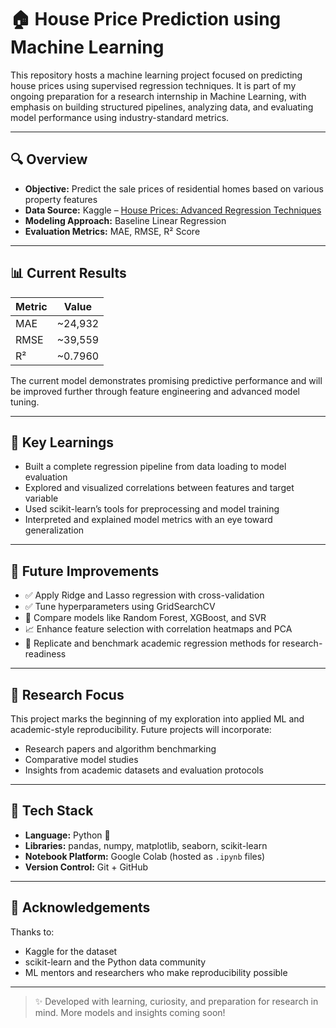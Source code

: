 # 🏠 House Price Prediction using Machine Learning

This repository hosts a machine learning project focused on predicting house prices using supervised regression techniques. It is part of my ongoing preparation for a research internship in Machine Learning, with emphasis on building structured pipelines, analyzing data, and evaluating model performance using industry-standard metrics.

---

## 🔍 Overview

- **Objective:** Predict the sale prices of residential homes based on various property features
- **Data Source:** Kaggle – [House Prices: Advanced Regression Techniques](https://www.kaggle.com/competitions/house-prices-advanced-regression-techniques)
- **Modeling Approach:** Baseline Linear Regression
- **Evaluation Metrics:** MAE, RMSE, R² Score

---

## 📊 Current Results

| Metric | Value |
|--------|--------|
| MAE    | ~24,932 |
| RMSE   | ~39,559 |
| R²     | ~0.7960 |

The current model demonstrates promising predictive performance and will be improved further through feature engineering and advanced model tuning.

---

## 🧠 Key Learnings

- Built a complete regression pipeline from data loading to model evaluation
- Explored and visualized correlations between features and target variable
- Used scikit-learn’s tools for preprocessing and model training
- Interpreted and explained model metrics with an eye toward generalization

---

## 🧭 Future Improvements

- ✅ Apply Ridge and Lasso regression with cross-validation
- ✅ Tune hyperparameters using GridSearchCV
- 🧪 Compare models like Random Forest, XGBoost, and SVR
- 📈 Enhance feature selection with correlation heatmaps and PCA
- 🧬 Replicate and benchmark academic regression methods for research-readiness

---

## 🎯 Research Focus

This project marks the beginning of my exploration into applied ML and academic-style reproducibility. Future projects will incorporate:
- Research papers and algorithm benchmarking
- Comparative model studies
- Insights from academic datasets and evaluation protocols

---

## 📁 Tech Stack

- **Language:** Python 🐍
- **Libraries:** pandas, numpy, matplotlib, seaborn, scikit-learn
- **Notebook Platform:** Google Colab (hosted as `.ipynb` files)
- **Version Control:** Git + GitHub

---

## 🙌 Acknowledgements

Thanks to:
- Kaggle for the dataset
- scikit-learn and the Python data community
- ML mentors and researchers who make reproducibility possible

---

> ✨ Developed with learning, curiosity, and preparation for research in mind. More models and insights coming soon!

